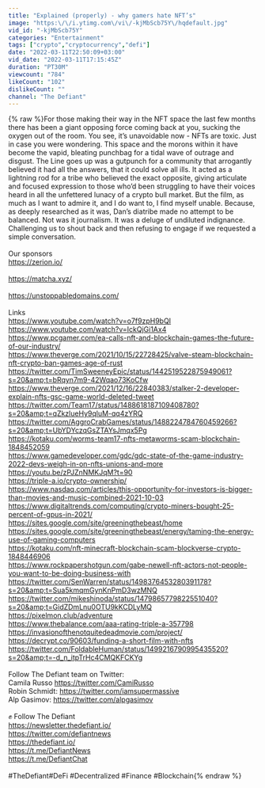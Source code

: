 ```yaml
---
title: "Explained (properly) - why gamers hate NFT’s"
image: "https:\/\/i.ytimg.com\/vi\/-kjMbScb75Y\/hqdefault.jpg"
vid_id: "-kjMbScb75Y"
categories: "Entertainment"
tags: ["crypto","cryptocurrency","defi"]
date: "2022-03-11T22:50:09+03:00"
vid_date: "2022-03-11T17:15:45Z"
duration: "PT30M"
viewcount: "784"
likeCount: "102"
dislikeCount: ""
channel: "The Defiant"
---
```

{% raw %}For those making their way in the NFT space the last few months there has been a giant opposing force coming back at you, sucking the oxygen out of the room. You see, it’s unavoidable now - NFTs are toxic. Just in case you were wondering. This space and the morons within it have become the vapid, bleating punchbag for a tidal wave of outrage and disgust. The Line goes up was a gutpunch for a community that arrogantly believed it had all the answers, that it could solve all ills. It acted as a lightning rod for a tribe who believed the exact opposite, giving articulate and focused expression to those who’d been struggling to have their voices heard in all the unfettered lunacy of a crypto bull market. But the film, as much as I want to admire it, and I do want to, I find myself unable. Because, as deeply researched as it was, Dan’s diatribe made no attempt to be balanced. Not was it journalism. It was a deluge of undiluted indignance. Challenging us to shout back and then refusing to engage if we requested a simple conversation.<br /><br />Our sponsors<br /><a rel="nofollow" target="blank" href="https://zerion.io/">https://zerion.io/</a><br /><br /><a rel="nofollow" target="blank" href="https://matcha.xyz/">https://matcha.xyz/</a><br /><br /><a rel="nofollow" target="blank" href="https://unstoppabledomains.com/">https://unstoppabledomains.com/</a><br /><br />Links<br /><a rel="nofollow" target="blank" href="https://www.youtube.com/watch?v=o7f9zpH9bQI">https://www.youtube.com/watch?v=o7f9zpH9bQI</a><br /><a rel="nofollow" target="blank" href="https://www.youtube.com/watch?v=IckQjGi1Ax4">https://www.youtube.com/watch?v=IckQjGi1Ax4</a><br /><a rel="nofollow" target="blank" href="https://www.pcgamer.com/ea-calls-nft-and-blockchain-games-the-future-of-our-industry/">https://www.pcgamer.com/ea-calls-nft-and-blockchain-games-the-future-of-our-industry/</a><br /><a rel="nofollow" target="blank" href="https://www.theverge.com/2021/10/15/22728425/valve-steam-blockchain-nft-crypto-ban-games-age-of-rust">https://www.theverge.com/2021/10/15/22728425/valve-steam-blockchain-nft-crypto-ban-games-age-of-rust</a><br /><a rel="nofollow" target="blank" href="https://twitter.com/TimSweeneyEpic/status/1442519522875949061?s=20&amp;t=bRqyn7m9-42Wqao73KoCfw">https://twitter.com/TimSweeneyEpic/status/1442519522875949061?s=20&amp;t=bRqyn7m9-42Wqao73KoCfw</a><br /><a rel="nofollow" target="blank" href="https://www.theverge.com/2021/12/16/22840383/stalker-2-developer-explain-nfts-gsc-game-world-deleted-tweet">https://www.theverge.com/2021/12/16/22840383/stalker-2-developer-explain-nfts-gsc-game-world-deleted-tweet</a><br /><a rel="nofollow" target="blank" href="https://twitter.com/Team17/status/1488618187109408780?s=20&amp;t=qZkzlueHy9qluM-qq4zYRQ">https://twitter.com/Team17/status/1488618187109408780?s=20&amp;t=qZkzlueHy9qluM-qq4zYRQ</a><br /><a rel="nofollow" target="blank" href="https://twitter.com/AggroCrabGames/status/1488224784760459266?s=20&amp;t=UbYDYczqGsZTAYsJmqx5Pg">https://twitter.com/AggroCrabGames/status/1488224784760459266?s=20&amp;t=UbYDYczqGsZTAYsJmqx5Pg</a><br /><a rel="nofollow" target="blank" href="https://kotaku.com/worms-team17-nfts-metaworms-scam-blockchain-1848452059">https://kotaku.com/worms-team17-nfts-metaworms-scam-blockchain-1848452059</a><br /><a rel="nofollow" target="blank" href="https://www.gamedeveloper.com/gdc/gdc-state-of-the-game-industry-2022-devs-weigh-in-on-nfts-unions-and-more">https://www.gamedeveloper.com/gdc/gdc-state-of-the-game-industry-2022-devs-weigh-in-on-nfts-unions-and-more</a><br /><a rel="nofollow" target="blank" href="https://youtu.be/zPJZnNMKJqM?t=90">https://youtu.be/zPJZnNMKJqM?t=90</a><br /><a rel="nofollow" target="blank" href="https://triple-a.io/crypto-ownership/">https://triple-a.io/crypto-ownership/</a><br /><a rel="nofollow" target="blank" href="https://www.nasdaq.com/articles/this-opportunity-for-investors-is-bigger-than-movies-and-music-combined-2021-10-03">https://www.nasdaq.com/articles/this-opportunity-for-investors-is-bigger-than-movies-and-music-combined-2021-10-03</a><br /><a rel="nofollow" target="blank" href="https://www.digitaltrends.com/computing/crypto-miners-bought-25-percent-of-gpus-in-2021/">https://www.digitaltrends.com/computing/crypto-miners-bought-25-percent-of-gpus-in-2021/</a><br /><a rel="nofollow" target="blank" href="https://sites.google.com/site/greeningthebeast/home">https://sites.google.com/site/greeningthebeast/home</a><br /><a rel="nofollow" target="blank" href="https://sites.google.com/site/greeningthebeast/energy/taming-the-energy-use-of-gaming-computers">https://sites.google.com/site/greeningthebeast/energy/taming-the-energy-use-of-gaming-computers</a><br /><a rel="nofollow" target="blank" href="https://kotaku.com/nft-minecraft-blockchain-scam-blockverse-crypto-1848446906">https://kotaku.com/nft-minecraft-blockchain-scam-blockverse-crypto-1848446906</a><br /><a rel="nofollow" target="blank" href="https://www.rockpapershotgun.com/gabe-newell-nft-actors-not-people-you-want-to-be-doing-business-with">https://www.rockpapershotgun.com/gabe-newell-nft-actors-not-people-you-want-to-be-doing-business-with</a><br /><a rel="nofollow" target="blank" href="https://twitter.com/SenWarren/status/1498376453280391178?s=20&amp;t=Sua5kmqmGynKnPmD3wzMNQ">https://twitter.com/SenWarren/status/1498376453280391178?s=20&amp;t=Sua5kmqmGynKnPmD3wzMNQ</a><br /><a rel="nofollow" target="blank" href="https://twitter.com/mikeshinoda/status/1479865779822551040?s=20&amp;t=GidZDmLnu0OTU9kKCDLyMQ">https://twitter.com/mikeshinoda/status/1479865779822551040?s=20&amp;t=GidZDmLnu0OTU9kKCDLyMQ</a><br /><a rel="nofollow" target="blank" href="https://pixelmon.club/adventure">https://pixelmon.club/adventure</a><br /><a rel="nofollow" target="blank" href="https://www.thebalance.com/aaa-rating-triple-a-357798">https://www.thebalance.com/aaa-rating-triple-a-357798</a><br /><a rel="nofollow" target="blank" href="https://invasionofthenotquitedeadmovie.com/project/">https://invasionofthenotquitedeadmovie.com/project/</a><br /><a rel="nofollow" target="blank" href="https://decrypt.co/90603/funding-a-short-film-with-nfts">https://decrypt.co/90603/funding-a-short-film-with-nfts</a><br /><a rel="nofollow" target="blank" href="https://twitter.com/FoldableHuman/status/1499216790995435520?s=20&amp;t=-d_n_itpTrHc4CMQKFCKYg">https://twitter.com/FoldableHuman/status/1499216790995435520?s=20&amp;t=-d_n_itpTrHc4CMQKFCKYg</a><br /><br />Follow The Defiant team on Twitter:<br />Camila Russo <a rel="nofollow" target="blank" href="https://twitter.com/CamiRusso">https://twitter.com/CamiRusso</a> <br />Robin Schmidt: <a rel="nofollow" target="blank" href="https://twitter.com/iamsupermassive">https://twitter.com/iamsupermassive</a><br />Alp Gasimov: <a rel="nofollow" target="blank" href="https://twitter.com/alpgasimov">https://twitter.com/alpgasimov</a><br /><br />✊ Follow The Defiant<br /><a rel="nofollow" target="blank" href="https://newsletter.thedefiant.io/">https://newsletter.thedefiant.io/</a><br /><a rel="nofollow" target="blank" href="https://twitter.com/defiantnews">https://twitter.com/defiantnews</a><br /><a rel="nofollow" target="blank" href="https://thedefiant.io/">https://thedefiant.io/</a><br /><a rel="nofollow" target="blank" href="https://t.me/DefiantNews">https://t.me/DefiantNews</a><br /><a rel="nofollow" target="blank" href="https://t.me/DefiantChat">https://t.me/DefiantChat</a><br /><br />#TheDefiant​ #DeFi​ #Decentralized​ #Finance​ #Blockchain{% endraw %}

